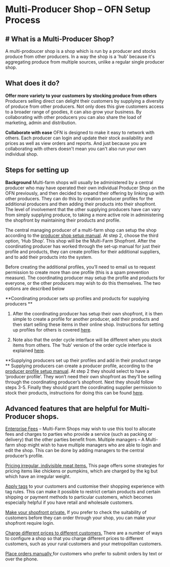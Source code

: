 # Multi-Producer Shop – OFN Setup Process

## # What is a Multi-Producer Shop?
A multi-prodoucer shop is a shop which is run by a producer and stocks produce from other producers. In a way the shop is a 'hub' because it's aggregating produce from multiple sources, unlike a regular single producer shop.

## What does it do?
**Offer more variety to your customers by stocking produce from others**
Producers selling direct can delight their customers by supplying a diversity of produce from other producers. Not only does this give customers access to a broader range of goodies, it can also grow your business. By collaborating with other producers you can also share the load of marketing, admin and distribution.

**Collaborate with ease**
OFN is designed to make it easy to network with others. Each producer can login and update their stock availability and prices as well as view orders and reports. And just because you are collaborating with others doesn't mean you can't also run your own individual shop.

## Steps for setting up
**Background**
Multi-farm shops will usually be administered by a central producer who may have operated their own individual Producer Shop on the OFN previously, and then decided to expand their offering by linking up with other producers. They can do this by creation producer profiles for the additional producers and then adding their products into their shopfront. The level of involvement that the other supplying producers have can vary from simply supplying produce, to taking a more active role in administering the shopfront by maintaining their products and profile.


The central  managing producer of a multi-farm shop can setup the shop according to the [producer shop setup manual](/producer-set-up-guide.md).  At step 2, choose the third option, ‘Hub Shop’. This shop will be the Multi-Farm Shopfront. After the coordinating producer has worked through the set-up manual for just their profile and products, they can create profiles for their additional suppliers, and to add their products into the system. 

Before creating the additional profiles, you’ll need to email us to request permission to create more than one profile (this is a spam prevention measure). The coordinating producer may setup the profile and products for everyone, or the other producers may wish to do this themselves. The two options are described below

**Coordinating producer sets up profiles and products for supplying producers
**
1) After the coordinating producer has setup their own shopfront, it is then simple to create a profile for another producer, add their products and then start selling these items in their online shop. Instructions for setting up profiles for others is covered [here](/create-or-connect-with-your-supplying-producers.md).

2) Note also that the order cycle interface will be different when you stock items from others. The 'hub' version of the order cycle interface is explained [here](/order-cycles.md).

**Supplying producers set up their profiles and add in their product range
**
Supplying producers can create a producer profile, according to the [producer profile setup manual](/producer-profile-only.md). At step 2 they should select to have a ‘producer profile’. They won’t need their own shopfront as they’ll be selling through the coordinating producer’s shopfront. Next they should follow steps 3-5. Finally they should grant the coordinating supplier permission to stock their products, instructions for doing this can be found [here](/enterprise-to-enterprise-permissions-e2es.md).

## Advanced features that are helpful for Multi-Producer shops.

[Enterprise Fees](/enterprise-fees.md) – Multi-Farm Shops may wish to use this tool to allocate fees and charges to parties who provide a service (such as packing or delivery) that the other parties benefit from.
Multiple managers – A Multi-farm shop might wish to have multiple managers who are able to login and edit the shop. This can be done by adding managers to the central producer’s profile.

[Pricing irregular, indivisible meat items.](/pricing-irregular-indivisible-meat-items.md) This page offers some strategies for pricing items like chickens or pumpkins, which are charged by the kg but which have an irregular weight.

[Apply tags](/customer-accounts-and-tagging.md) to your customers and customise their shopping experience with tag rules. This can make it possible to restrict certain products and certain shipping or payment methods to particular customers, which becomes especially helpful if you have retail and wholesale customers.

[Make your shopfront private.](/private-shopfront.md) If you prefer to check the suitability of customers before they can order through your shop, you can make your shopfront require login.

[Charge different prices to different customers.](/charging-different-prices-to-different-customers.md) There are a number of ways to configure a shop so that you charge different prices to different customers, such as your rural customers and your metropolitan customers.

[Place orders manually ](/create-orders.md)for customers who prefer to submit orders by text or over the phone.